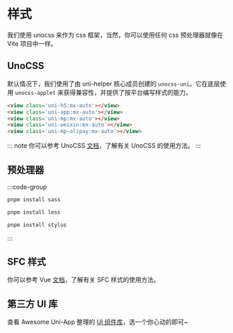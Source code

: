 # 样式

我们使用 unocss 来作为 css 框架，当然，你可以使用任何 css 预处理器就像在 Vite 项目中一样。

## UnoCSS

默认情况下，我们使用了由 uni-helper 核心成员创建的 `unocss-uni`。它在底层使用 `unocss-applet` 来获得兼容性，并提供了按平台编写样式的能力。

```html
<view class='uni-h5:mx-auto'></view>
<view class='uni-app:mx-auto'></view>
<view class='uni-mp:mx-auto'></view>
<view class='uni-weixin:mx-auto'></view>
<view class='uni-mp-alipay:mx-auto'></view>
```

::: note
你可以参考 UnoCSS [文档](https://unocss.dev/)，了解有关 UnoCSS 的使用方法。
:::

## 预处理器

:::code-group

```bash [Sass & Scss]
pnpm install sass
```

```bash [Less]
pnpm install less
```

```bash [Stylus]
pnpm install stylus
```

:::

## SFC 样式

你可以参考 Vue [文档](https://vuejs.org/api/sfc-css-features.html)，了解有关 SFC 样式的使用方法。

## 第三方 UI 库

查看 Awesome Uni-App 整理的 [UI 组件库](https://github.com/uni-helper/awesome-uni-app?tab=readme-ov-file#ui-%E7%BB%84%E4%BB%B6%E5%BA%93)，选一个你心动的即可~
